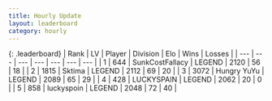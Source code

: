```yaml
---
title: Hourly Update
layout: leaderboard
category: hourly
---
```


{: .leaderboard}
| Rank | LV | Player | Division | Elo | Wins | Losses |
| --- | --- | --- | --- | --- | --- | --- |
| <span data-change="0">1</span> | 644 | <span title="ID: 402846">SunkCostFallacy</span> | LEGEND | <span data-change="0">2120</span> | <span data-change="0">56</span> | <span data-change="0">18</span> |
| <span data-change="0">2</span> | 1815 | <span title="ID: 353063">Sktima</span> | LEGEND | <span data-change="0">2112</span> | <span data-change="0">69</span> | <span data-change="0">20</span> |
| <span data-change="0">3</span> | 3072 | <span title="ID: 164871">Hungry YuYu</span> | LEGEND | <span data-change="0">2089</span> | <span data-change="0">65</span> | <span data-change="0">29</span> |
| <span data-change="0">4</span> | 428 | <span title="ID: 623829">LUCKYSPAIN</span> | LEGEND | <span data-change="0">2062</span> | <span data-change="0">20</span> | <span data-change="0">0</span> |
| <span data-change="0">5</span> | 858 | <span title="ID: 512212">luckyspoin</span> | LEGEND | <span data-change="0">2048</span> | <span data-change="0">72</span> | <span data-change="0">40</span> |